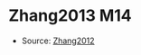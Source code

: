 <a name="material" />

# Zhang2013 M14
<script type="application/ld+json">
  {
    "@context": "https://schema.org/",
    "@type": "ChemicalSubstance",
    "http://purl.org/dc/terms/conformsTo":
      {
        "@type": "CreativeWork",
        "@id": "https://bioschemas.org/profiles/ChemicalSubstance/0.4-RELEASE/"
      },
    "@id": "https://egonw.github.io/nanowiki/nanowiki319.html#material",
    "name": "Zhang2013 M14",
    "sameAs": "http://127.0.0.1/mediawiki/index.php/Special:URIResolver/Zhang2013_M14"
  }
</script>


* Source: [Zhang2012](Zhang2012.md)
